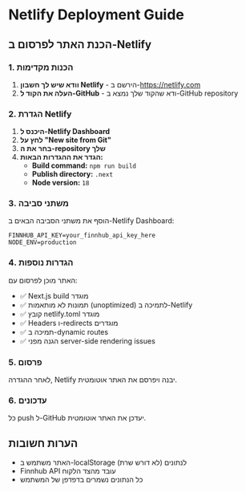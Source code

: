# Netlify Deployment Guide

## הכנת האתר לפרסום ב-Netlify

### 1. הכנות מקדימות

1. **וודא שיש לך חשבון Netlify** - הירשם ב-https://netlify.com
2. **העלה את הקוד ל-GitHub** - ודא שהקוד שלך נמצא ב-GitHub repository

### 2. הגדרת Netlify

1. **היכנס ל-Netlify Dashboard**
2. **לחץ על "New site from Git"**
3. **בחר את ה-repository שלך**
4. **הגדר את ההגדרות הבאות:**
   - **Build command:** `npm run build`
   - **Publish directory:** `.next`
   - **Node version:** `18`

### 3. משתני סביבה

הוסף את משתני הסביבה הבאים ב-Netlify Dashboard:

```
FINNHUB_API_KEY=your_finnhub_api_key_here
NODE_ENV=production
```

### 4. הגדרות נוספות

האתר מוכן לפרסום עם:
- ✅ Next.js build מוגדר
- ✅ תמונות לא מותאמות (unoptimized) לתמיכה ב-Netlify
- ✅ קובץ netlify.toml מוגדר
- ✅ Headers ו-redirects מוגדרים
- ✅ תמיכה ב-dynamic routes
- ✅ הגנה מפני server-side rendering issues

### 5. פרסום

לאחר ההגדרה, Netlify יבנה ויפרסם את האתר אוטומטית.

### 6. עדכונים

כל push ל-GitHub יעדכן את האתר אוטומטית.

## הערות חשובות

- האתר משתמש ב-localStorage לנתונים (לא דורש שרת)
- Finnhub API עובד מהצד הלקוח
- כל הנתונים נשמרים בדפדפן של המשתמש
